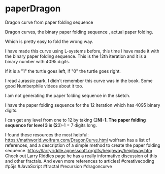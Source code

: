 # paperDragon
Dragon curve from paper folding sequence

Dragon curves, the binary paper folding sequence , actual paper folding.

Which is pretty easy to fold the wrong way.

I have made this curve using L-systems before, this time I have made it with the binary paper folding sequence. This is the 12th iteration and it is a binary number with 4095 digits.

If it is a "1" the turtle goes left, if "0" the turtle goes right.

I read Jurassic park, I didn't remember this curve was in the book. Some good Numberphile videos about it too.

I am not generating the paper folding sequence in the sketch.

I have the paper folding sequence for the 12 iteration which has 4095 binary digits.

I can get any level from one to 12 by taking (2**N)-1.  The paper folding sequence for level 3 is (2**3)-1 = 7 digits long.




I found these resources the most helpful:
https://mathworld.wolfram.com/DragonCurve.html
wolfram has a list of references, and a description of a simple method to create
the paper folding sequence.
https://larryriddle.agnesscott.org/ifs/heighway/heighway.htm
Check out Larry Riddles page he has a really informative discussion of this and other fractals. And even more references to articles!
#creativecoding #p5js #JavaScript #fractal #recursion #dragoncurve
